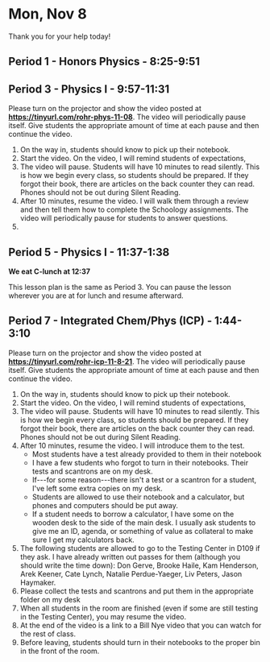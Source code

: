 # Mon, Nov 8

Thank you for your help today!  

## Period 1 - Honors Physics - 8:25-9:51


## Period 3 - Physics I - 9:57-11:31

 Please turn on the projector and show the video posted at **https://tinyurl.com/rohr-phys-11-08**.  The video will periodically pause itself.  Give students the appropriate amount of time at each pause and then continue the video.

1. On the way in, students should know to pick up their notebook.
2. Start the video.  On the video, I will remind students of expectations,
3. The video will pause.  Students will have 10 minutes to read silently.  This is how we begin every class, so students should be prepared.  If they forgot their book, there are articles on the back counter they can read.  Phones should not be out during Silent Reading.
4. After 10 minutes, resume the video.  I will walk them through a review and then tell them how to complete the Schoology assignments.  The video will periodically pause for students to answer questions.
5. 



## Period 5 - Physics I - 11:37-1:38

**We eat C-lunch at 12:37**

This lesson plan is the same as Period 3.  You can pause the lesson wherever you are at for lunch and resume afterward.


## Period 7 - Integrated Chem/Phys (ICP) - 1:44-3:10


 Please turn on the projector and show the video posted at **https://tinyurl.com/rohr-icp-11-8-21**.  The video will periodically pause itself.  Give students the appropriate amount of time at each pause and then continue the video.

1. On the way in, students should know to pick up their notebook.
2. Start the video.  On the video, I will remind students of expectations,
3. The video will pause.  Students will have 10 minutes to read silently.  This is how we begin every class, so students should be prepared.  If they forgot their book, there are articles on the back counter they can read.  Phones should not be out during Silent Reading.
4. After 10 minutes, resume the video.  I will introduce them to the test.
	- Most students have a test already provided to them in their notebook
	- I have a few students who forgot to turn in their notebooks.  Their tests and scantrons are on my desk.
	- If---for some reason---there isn't a test or a scantron for a student, I've left some extra copies on my desk.
	- Students are allowed to use their notebook and a calculator, but phones and computers should be put away.
	- If a student needs to borrow a calculator, I have some on the wooden desk to the side of the main desk.  I usually ask students to give me an ID, agenda, or something of value as collateral to make sure I get my calculators back.
5. The following students are allowed to go to the Testing Center in D109 if they ask.  I have already written out passes for them (although you should write the time down): Don Gerve, Brooke Haile, Kam Henderson, Arek Keener, Cate Lynch, Natalie Perdue-Yaeger, Liv Peters, Jason Haymaker.
6. Please collect the tests and scantrons and put them in the appropriate folder on my desk
7. When all students in the room are finished (even if some are still testing in the Testing Center), you may resume the video.
8. At the end of the video is a link to a Bill Nye video that you can watch for the rest of class.
9. Before leaving, students should turn in their notebooks to the proper bin in the front of the room.
<!--stackedit_data:
eyJoaXN0b3J5IjpbNDYxOTAzOTExLDIwNzQ2NDA3MzMsMTcwMj
AwMTYwMCwtNzY2NjY2ODQ2LDExOTQ2OTg0NzJdfQ==
-->
